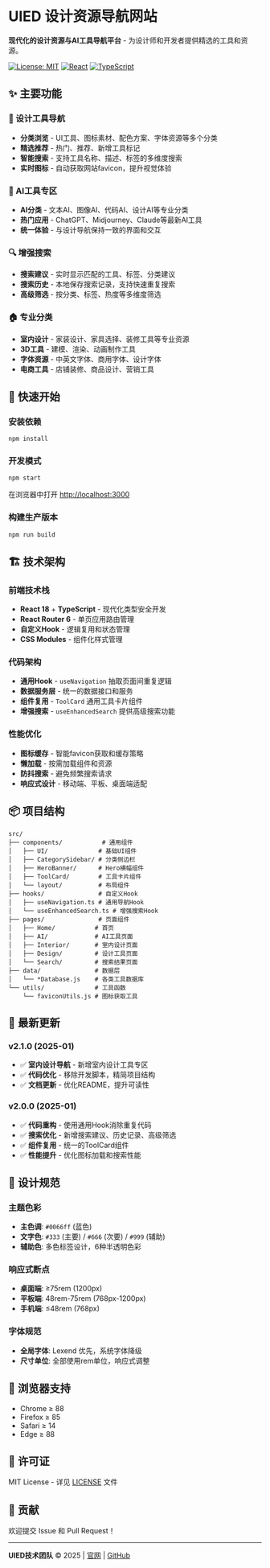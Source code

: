 # UIED 设计资源导航网站

**现代化的设计资源与AI工具导航平台** - 为设计师和开发者提供精选的工具和资源。

[![License: MIT](https://img.shields.io/badge/License-MIT-yellow.svg)](https://opensource.org/licenses/MIT)
[![React](https://img.shields.io/badge/React-18+-blue.svg)](https://reactjs.org/)
[![TypeScript](https://img.shields.io/badge/TypeScript-4.9+-blue.svg)](https://www.typescriptlang.org/)

## ✨ 主要功能

### 🎨 设计工具导航
- **分类浏览** - UI工具、图标素材、配色方案、字体资源等多个分类
- **精选推荐** - 热门、推荐、新增工具标记
- **智能搜索** - 支持工具名称、描述、标签的多维度搜索
- **实时图标** - 自动获取网站favicon，提升视觉体验

### 🤖 AI工具专区
- **AI分类** - 文本AI、图像AI、代码AI、设计AI等专业分类
- **热门应用** - ChatGPT、Midjourney、Claude等最新AI工具
- **统一体验** - 与设计导航保持一致的界面和交互

### 🔍 增强搜索
- **搜索建议** - 实时显示匹配的工具、标签、分类建议
- **搜索历史** - 本地保存搜索记录，支持快速重复搜索
- **高级筛选** - 按分类、标签、热度等多维度筛选

### 🏠 专业分类
- **室内设计** - 家装设计、家具选择、装修工具等专业资源
- **3D工具** - 建模、渲染、动画制作工具
- **字体资源** - 中英文字体、商用字体、设计字体
- **电商工具** - 店铺装修、商品设计、营销工具

## 🚀 快速开始

### 安装依赖
```bash
npm install
```

### 开发模式
```bash
npm start
```
在浏览器中打开 [http://localhost:3000](http://localhost:3000)

### 构建生产版本
```bash
npm run build
```

## 🏗️ 技术架构

### 前端技术栈
- **React 18** + **TypeScript** - 现代化类型安全开发
- **React Router 6** - 单页应用路由管理
- **自定义Hook** - 逻辑复用和状态管理
- **CSS Modules** - 组件化样式管理

### 代码架构
- **通用Hook** - `useNavigation` 抽取页面间重复逻辑
- **数据服务层** - 统一的数据接口和服务
- **组件复用** - `ToolCard` 通用工具卡片组件
- **增强搜索** - `useEnhancedSearch` 提供高级搜索功能

### 性能优化
- **图标缓存** - 智能favicon获取和缓存策略
- **懒加载** - 按需加载组件和资源
- **防抖搜索** - 避免频繁搜索请求
- **响应式设计** - 移动端、平板、桌面端适配

## 📦 项目结构

```
src/
├── components/           # 通用组件
│   ├── UI/              # 基础UI组件
│   ├── CategorySidebar/ # 分类侧边栏
│   ├── HeroBanner/      # Hero横幅组件
│   ├── ToolCard/        # 工具卡片组件
│   └── layout/          # 布局组件
├── hooks/               # 自定义Hook
│   ├── useNavigation.ts # 通用导航Hook
│   └── useEnhancedSearch.ts # 增强搜索Hook
├── pages/               # 页面组件
│   ├── Home/           # 首页
│   ├── AI/             # AI工具页面
│   ├── Interior/       # 室内设计页面
│   ├── Design/         # 设计工具页面
│   └── Search/         # 搜索结果页面
├── data/               # 数据层
│   └── *Database.js    # 各类工具数据库
└── utils/              # 工具函数
    └── faviconUtils.js # 图标获取工具
```

## 🎯 最新更新

### v2.1.0 (2025-01)
- ✅ **室内设计导航** - 新增室内设计工具专区
- ✅ **代码优化** - 移除开发脚本，精简项目结构
- ✅ **文档更新** - 优化README，提升可读性

### v2.0.0 (2025-01)
- ✅ **代码重构** - 使用通用Hook消除重复代码
- ✅ **搜索优化** - 新增搜索建议、历史记录、高级筛选
- ✅ **组件复用** - 统一的ToolCard组件
- ✅ **性能提升** - 优化图标加载和搜索性能

## 🎨 设计规范

### 主题色彩
- **主色调**: `#0066ff` (蓝色)
- **文字色**: `#333` (主要) / `#666` (次要) / `#999` (辅助)
- **辅助色**: 多色标签设计，6种半透明色彩

### 响应式断点
- **桌面端**: ≥75rem (1200px)
- **平板端**: 48rem-75rem (768px-1200px)  
- **手机端**: ≤48rem (768px)

### 字体规范
- **全局字体**: Lexend 优先，系统字体降级
- **尺寸单位**: 全部使用rem单位，响应式调整

## 📱 浏览器支持

- Chrome ≥ 88
- Firefox ≥ 85
- Safari ≥ 14
- Edge ≥ 88

## 📄 许可证

MIT License - 详见 [LICENSE](LICENSE) 文件

## 🤝 贡献

欢迎提交 Issue 和 Pull Request！

---

**UIED技术团队** © 2025 | [官网](https://fsuied.com) | [GitHub](https://github.com/uied-nav-frontend)
